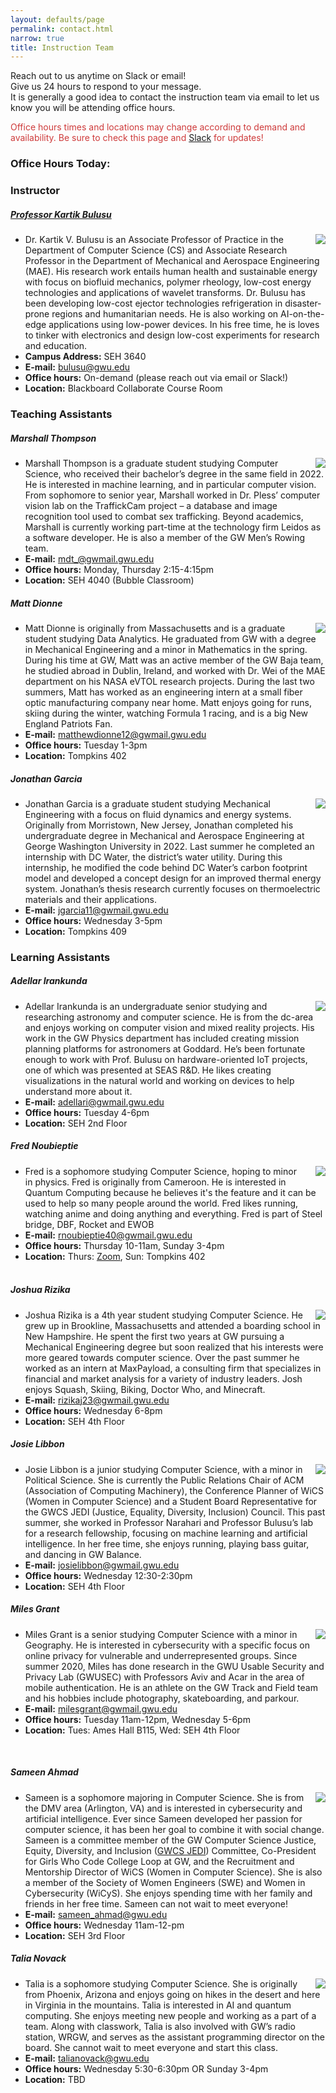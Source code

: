 ```yaml
---
layout: defaults/page
permalink: contact.html
narrow: true
title: Instruction Team
---
```


<style>
    .profile {
        float: right; padding-left: 15px; max-width: 225px; max-height: auto;
    }
</style>

Reach out to us anytime on Slack or email! <br> Give us 24 hours to respond to your message.<br> It is generally a good idea to contact the instruction team via email to let us know you will be attending office hours.

<span style="color:#ce3b3b">Office hours times and locations may change according to demand and availability. Be sure to check this page and <a href="{{ site.slack }}" target="_blank">Slack</a> for updates!</span>
### Office Hours Today: <span id="weekday"></span>
<ul id="oh"></ul>

### Instructor
##### <a href="https://www.linkedin.com/in/kartik-bulusu-1295261/" target="_blank">Professor Kartik Bulusu </a>
<img class="profile"  src="{{ site.baseurl}}/images/Bulusu.jpg">

- Dr. Kartik V. Bulusu is an Associate Professor of Practice in the Department of Computer Science (CS) and Associate Research Professor in the Department of Mechanical and Aerospace Engineering (MAE). His research work entails human health and sustainable energy with focus on biofluid mechanics, polymer rheology, low-cost energy technologies and applications of wavelet transforms. Dr. Bulusu has been developing low-cost ejector technologies refrigeration in disaster-prone regions and humanitarian needs. He is also working on AI-on-the-edge applications using low-power devices. In his free time, he is loves to tinker with electronics and design low-cost experiments for research and education.
- **Campus Address:** SEH 3640
- **E-mail:** bulusu@gwu.edu
- **Office hours:** On-demand (please reach out via email or Slack!)
- **Location:** Blackboard Collaborate Course Room

### Teaching Assistants
##### Marshall Thompson
<img class="profile" src="{{ site.baseurl}}/images/MarshallT.png">

- Marshall Thompson is a graduate student studying Computer Science, who received their bachelor’s degree in the same field in 2022. He is interested in machine learning, and in particular computer vision. From sophomore to senior year, Marshall worked in Dr. Pless’ computer vision lab on the TraffickCam project – a database and image recognition tool used to combat sex trafficking. Beyond academics, Marshall is currently working part-time at the technology firm Leidos as a software developer. He is also a member of the GW Men’s Rowing team.
- **E-mail:** mdt_@gwmail.gwu.edu
- **Office hours:** Monday, Thursday 2:15-4:15pm
- **Location:** SEH 4040 (Bubble Classroom)


##### Matt Dionne
<img class="profile" src="{{ site.baseurl}}/images/MattD.jpg">

- Matt Dionne is originally from Massachusetts and is a graduate student studying Data Analytics. He graduated from GW with a degree in Mechanical Engineering and a minor in Mathematics in the spring. During his time at GW, Matt was an active member of the GW Baja team, he studied abroad in Dublin, Ireland, and worked with Dr. Wei of the MAE department on his NASA eVTOL research projects. During the last two summers, Matt has worked as an engineering intern at a small fiber optic manufacturing company near home. Matt enjoys going for runs, skiing during the winter, watching Formula 1 racing, and is a big New England Patriots Fan. 
- **E-mail:** matthewdionne12@gwmail.gwu.edu
- **Office hours:** Tuesday 1-3pm
- **Location:** Tompkins 402

##### Jonathan Garcia
<img class="profile"  src="{{ site.baseurl}}/images/JonG.jpg">

- Jonathan Garcia is a graduate student studying Mechanical Engineering with a focus on fluid dynamics and energy systems. Originally from Morristown, New Jersey, Jonathan completed his undergraduate degree in Mechanical and Aerospace Engineering at George Washington University in 2022. Last summer he completed an internship with DC Water, the district’s water utility. During this internship, he modified the code behind DC Water’s carbon footprint model and developed a concept design for an improved thermal energy system. Jonathan’s thesis research currently focuses on thermoelectric materials and their applications.
- **E-mail:** jgarcia11@gwmail.gwu.edu
- **Office hours:** Wednesday 3-5pm
- **Location:** Tompkins 409

### Learning Assistants
##### Adellar Irankunda
<img class="profile"  src="{{ site.baseurl}}/images/AddyI.jpg">

- Adellar Irankunda is an undergraduate senior studying and researching astronomy and computer science. He is from the dc-area and enjoys working on computer vision and mixed reality projects. His work in the GW Physics department has included creating mission planning platforms for astronomers at Goddard. He’s been fortunate enough to work with Prof. Bulusu on hardware-oriented IoT projects, one of which was presented at SEAS R&D. He likes creating visualizations in the natural world and working on devices to help understand more about it.
- **E-mail:** adellari@gwmail.gwu.edu
- **Office hours:** Tuesday 4-6pm
- **Location:** SEH 2nd Floor

##### Fred Noubieptie
<img class="profile"  src="{{ site.baseurl}}/images/FredN.jpg">

- Fred is a sophomore studying Computer Science, hoping to minor in physics. Fred is originally from Cameroon. He is interested in Quantum Computing because he believes it's the feature and it can be used to help so many people around the world. Fred likes running, watching anime and doing anything and everything. Fred is part of Steel bridge, DBF, Rocket and EWOB
- **E-mail:** rnoubieptie40@gwmail.gwu.edu
- **Office hours:** Thursday 10-11am, Sunday 3-4pm
- **Location:** Thurs: <a href="https://gwu-edu.zoom.us/j/8864726455" target="_blank">Zoom</a>, Sun: Tompkins 402
<br/><br/>

##### Joshua Rizika
<img class="profile"  src="{{ site.baseurl}}/images/JoshR.jpeg">

- Joshua Rizika is a 4th year student studying Computer Science.  He grew up in Brookline, Massachusetts and attended a boarding school in New Hampshire.  He spent the first two years at GW pursuing a Mechanical Engineering degree but soon realized that his interests were more geared towards computer science.  Over the past summer he worked as an intern at MaxPayload, a consulting firm that specializes in financial and market analysis for a variety of industry leaders.  Josh enjoys Squash, Skiing, Biking, Doctor Who, and Minecraft.  
- **E-mail:** rizikaj23@gwmail.gwu.edu
- **Office hours:** Wednesday 6-8pm
- **Location:** SEH 4th Floor

##### Josie Libbon
<img class="profile"  src="{{ site.baseurl}}/images/JosieL.jpeg">

- Josie Libbon is a junior studying Computer Science, with a minor in Political Science. She is currently the Public Relations Chair of ACM (Association of Computing Machinery), the Conference Planner of WiCS (Women in Computer Science) and a Student Board Representative for the GWCS JEDI (Justice, Equality, Diversity, Inclusion) Council. This past summer, she worked in Professor Narahari and Professor Bulusu’s lab for a research fellowship, focusing on machine learning and artificial intelligence. In her free time, she enjoys running, playing bass guitar, and dancing in GW Balance.
- **E-mail:** josielibbon@gwmail.gwu.edu
- **Office hours:** Wednesday 12:30-2:30pm
- **Location:** SEH 4th Floor

##### Miles Grant
<img class="profile"  src="{{ site.baseurl}}/images/MilesG.jpeg">

- Miles Grant is a senior studying Computer Science with a minor in Geography. He is interested in cybersecurity with a specific focus on online privacy for vulnerable and underrepresented groups. Since summer 2020, Miles has done research in the GWU Usable Security and Privacy Lab (GWUSEC) with Professors Aviv and Acar in the area of mobile authentication. He is an athlete on the GW Track and Field team and his hobbies include photography, skateboarding, and parkour.
- **E-mail:** milesgrant@gwmail.gwu.edu
- **Office hours:** Tuesday 11am-12pm, Wednesday 5-6pm
- **Location:** Tues: Ames Hall B115, Wed: SEH 4th Floor
<br/>

##### Sameen Ahmad
<img class="profile"  src="{{ site.baseurl}}/images/SameenA.jpg">

- Sameen is a sophomore majoring in Computer Science. She is from the DMV area (Arlington, VA) and is interested in cybersecurity and artificial intelligence. Ever since Sameen developed her passion for computer science, it has been her goal to combine it with social change. Sameen is a committee member of the GW Computer Science Justice, Equity, Diversity, and Inclusion (<a href="https://www.cs.seas.gwu.edu/justice-equity-diversity-and-inclusion-jedi-committee" target="_blank">GWCS JEDI</a>) Committee, Co-President for Girls Who Code College Loop at GW, and the Recruitment and Mentorship Director of WiCS (Women in Computer Science). She is also a member of the Society of Women Engineers (SWE) and Women in Cybersecurity (WiCyS). She enjoys spending time with her family and friends in her free time. Sameen can not wait to meet everyone!
- **E-mail:** sameen_ahmad@gwu.edu
- **Office hours:** Wednesday 11am-12-pm
- **Location:** SEH 3rd Floor


##### Talia Novack
<img class="profile"  src="{{ site.baseurl}}/images/TaliaN.png">

- Talia is a sophomore studying Computer Science. She is originally from Phoenix, Arizona and enjoys going on hikes in the desert and here in Virginia in the mountains.  Talia is interested in AI and quantum computing. She enjoys meeting new people and working as a part of a team. Along with classwork, Talia is also involved with GW’s radio station, WRGW, and serves as the assistant programming director on the board. She cannot wait to meet everyone and start this class.
- **E-mail:** talianovack@gwu.edu
- **Office hours:** Wednesday 5:30-6:30pm OR Sunday 3-4pm
- **Location:** TBD


<script>
    officeHours = {"Sunday": ["<li><b>Fred Noubieptie<\/b>: 3-4pm in Tompkins 402<\/li>"],
                   "Monday": ["<li><b>Marshall Thompson<\/b>: 2:15-4:15pm in SEH 4040 (Bubble Classroom)<\/li>"],
                   "Tuesday": ["<li><b>Miles Grant<\/b>: 11am-12pm at Ames Hall B115<\/li>",
                               "<li><b>Matt Dionne<\/b>: 1-3pm in Tompkins 402<\/li>",
                               "<li><b>Adellar Irankunda<\/b>: 2-4pm at SEH 2nd Floor<\/li>"],

                   "Wednesday": ["<li><b>Sameen Ahmad<\/b>: 11am-12pm at SEH 3rd Floor<\/li>",
                                 "<li><b>Josie Libbon<\/b>: 12:30-2:30pm at SEH 4th Floor<\/li>",
                                 "<li><b>Jonathan Garcia<\/b>: 3-5pm at Tompkins 409<\/li>",
                                 "<li><b>Miles Grant<\/b>: 5-6pm at SEH 4th Floor<\/li>",
                                 "<li><b>Joshua Rizika<\/b>: 6-8pm at SEH 4th Floor<\/li>"],
                   "Thursday": ["<li><b>Fred Noubieptie<\/b>: 10-11am on <a href=\"https://gwu-edu.zoom.us/j/8864726455\" target=\"_blank\">Zoom<\/a>,<\/li>",
                                "<li><b>Marshall Thompson<\/b>: 2:15-4:15pm in SEH 4040 (Bubble Classroom)<\/li>"],
                   "Friday": ["Class is today! &#x1F389 No Office Hours"],
                   "Saturday": ["No Office Hours Today &#128533 Please use the Slack channel for any questions!"]};

    const weekday = ["Sunday","Monday","Tuesday","Wednesday","Thursday","Friday","Saturday"];

    const d = new Date();
    let today = weekday[d.getDay()];

    document.getElementById("weekday").innerHTML = today;
    for (let i = 0; i < officeHours[today].length; i++){
        document.getElementById("oh").innerHTML += officeHours[today][i]
    }
</script>
